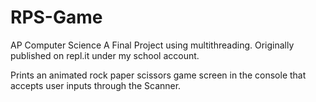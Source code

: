# RPS-Game
AP Computer Science A Final Project using multithreading. Originally published on repl.it under my school account.

Prints an animated rock paper scissors game screen in the console that accepts user inputs through the Scanner.

